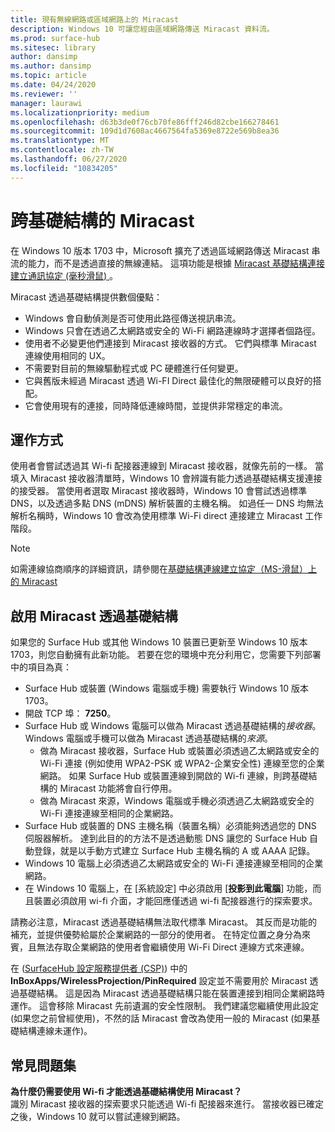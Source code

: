 ```yaml
---
title: 現有無線網路或區域網路上的 Miracast
description: Windows 10 可讓您經由區域網路傳送 Miracast 資料流。
ms.prod: surface-hub
ms.sitesec: library
author: dansimp
ms.author: dansimp
ms.topic: article
ms.date: 04/24/2020
ms.reviewer: ''
manager: laurawi
ms.localizationpriority: medium
ms.openlocfilehash: d63b3de0f76cb70fe86fff246d82cbe166278461
ms.sourcegitcommit: 109d1d7608ac4667564fa5369e8722e569b8ea36
ms.translationtype: MT
ms.contentlocale: zh-TW
ms.lasthandoff: 06/27/2020
ms.locfileid: "10834205"
---
```

# 跨基礎結構的 Miracast

在 Windows 10 版本 1703 中，Microsoft 擴充了透過區域網路傳送 Miracast 串流的能力，而不是透過直接的無線連結。 這項功能是根據 [Miracast 基礎結構連接建立通訊協定 (毫秒滑鼠) ](https://msdn.microsoft.com/library/mt796768.aspx)。

Miracast 透過基礎結構提供數個優點：

- Windows 會自動偵測是否可使用此路徑傳送視訊串流。
- Windows 只會在透過乙太網路或安全的 Wi-Fi 網路連線時才選擇者個路徑。
- 使用者不必變更他們連接到 Miracast 接收器的方式。 它們與標準 Miracast 連線使用相同的 UX。
- 不需要對目前的無線驅動程式或 PC 硬體進行任何變更。
- 它與舊版未經過 Miracast 透過 Wi-FI Direct 最佳化的無限硬體可以良好的搭配。
- 它會使用現有的連接，同時降低連線時間，並提供非常穩定的串流。


## 運作方式

使用者會嘗試透過其 Wi-fi 配接器連線到 Miracast 接收器，就像先前的一樣。 當填入 Miracast 接收器清單時，Windows 10 會辨識有能力透過基礎結構支援連接的接受器。 當使用者選取 Miracast 接收器時，Windows 10 會嘗試透過標準 DNS，以及透過多點 DNS (mDNS) 解析裝置的主機名稱。 如過任一 DNS 均無法解析名稱時，Windows 10 會改為使用標準 Wi-Fi direct 連接建立 Miracast 工作階段。

> [!NOTE]
> 如需連線協商順序的詳細資訊，請參閱在[基礎結構連線建立協定（MS-滑鼠）上的 Miracast](https://msdn.microsoft.com/library/mt796768.aspx)




## 啟用 Miracast 透過基礎結構 

如果您的 Surface Hub 或其他 Windows 10 裝置已更新至 Windows 10 版本 1703，則您自動擁有此新功能。 若要在您的環境中充分利用它，您需要下列部署中的項目為真：

- Surface Hub 或裝置 (Windows 電腦或手機) 需要執行 Windows 10 版本 1703。
- 開啟 TCP 埠： **7250**。
- Surface Hub 或 Windows 電腦可以做為 Miracast 透過基礎結構的*接收器*。 Windows 電腦或手機可以做為 Miracast 透過基礎結構的*來源*。
    - 做為 Miracast 接收器，Surface Hub 或裝置必須透過乙太網路或安全的 Wi-Fi 連接 (例如使用 WPA2-PSK 或 WPA2-企業安全性) 連線至您的企業網路。 如果 Surface Hub 或裝置連線到開啟的 Wi-fi 連線，則跨基礎結構的 Miracast 功能將會自行停用。
    - 做為 Miracast 來源，Windows 電腦或手機必須透過乙太網路或安全的 Wi-Fi 連接連線至相同的企業網路。
- Surface Hub 或裝置的 DNS 主機名稱（裝置名稱）必須能夠透過您的 DNS 伺服器解析。 達到此目的的方法不是透過動態 DNS 讓您的 Surface Hub 自動登錄，就是以手動方式建立 Surface Hub 主機名稱的 A 或 AAAA 記錄。 
- Windows 10 電腦上必須透過乙太網路或安全的 Wi-Fi 連接連線至相同的企業網路。 
-   在 Windows 10 電腦上，在 [系統設定] 中必須啟用 [**投影到此電腦**] 功能，而且裝置必須啟用 wi-fi 介面，才能回應僅透過 wi-fi 配接器進行的探索要求。


請務必注意，Miracast 透過基礎結構無法取代標準 Miracast。 其反而是功能的補充，並提供優勢給屬於企業網路的一部分的使用者。 在特定位置之身分為來賓，且無法存取企業網路的使用者會繼續使用 Wi-Fi Direct 連線方式來連線。

在 ([SurfaceHub 設定服務提供者 (CSP)](https://msdn.microsoft.com/windows/hardware/commercialize/customize/mdm/surfacehub-csp)) 中的 **InBoxApps/WirelessProjection/PinRequired** 設定並不需要用於 Miracast 透過基礎結構。 這是因為 Miracast 透過基礎結構只能在裝置連接到相同企業網路時運作。 這會移除 Miracast 先前遺漏的安全性限制。 我們建議您繼續使用此設定 (如果您之前曾經使用)，不然的話 Miracast 會改為使用一般的 Miracast (如果基礎結構連線未運作)。 

## 常見問題集
**為什麼仍需要使用 Wi-fi 才能透過基礎結構使用 Miracast？**<br>
識別 Miracast 接收器的探索要求只能透過 Wi-fi 配接器來進行。 當接收器已確定之後，Windows 10 就可以嘗試連線到網路。
